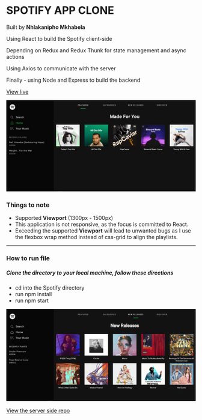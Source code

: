 # SPOTIFY APP CLONE
Built by **Nhlakanipho Mkhabela**


Using React to build the Spotify client-side

Depending on Redux and Redux Thunk for state management and async actions

Using Axios to communicate with the server

Finally - using Node and Express to build the backend

[View live](https://thirsty-cray-5b0954.netlify.com)


<img src='images/1.png'>

### Things to note

 - Supported **Viewport** (1300px - 1500px)
 - This application is not responsive, as the focus is committed to React. 
 - Exceeding the supported **Viewport** will lead to unwanted bugs as I use the flexbox wrap method instead of css-grid to align the playlists.

---

### How to run file

 ##### Clone the directory to your local machine, follow these directions
 
 - cd into the Spotify directory
 - run npm install
 - run npm start

<img src='images/2.png'>


[View the server side repo](https://github.com/Nhlakaa/OAuthSpotify)

